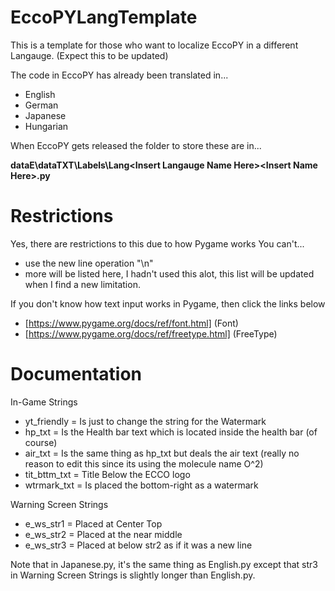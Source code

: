 # EccoPYLangTemplate
This is a template for those who want to localize EccoPY in a different Langauge. (Expect this to be updated)

The code in EccoPY has already been translated in...
- English
- German
- Japanese
- Hungarian

When EccoPY gets released the folder to store these are in...

**dataE\dataTXT\Labels\Lang\<Insert Langauge Name Here>\<Insert Name Here>.py**

# Restrictions
Yes, there are restrictions to this due to how Pygame works
You can't...
- use the new line operation "\n"
- more will be listed here, I hadn't used this alot, this list will be updated when I find a new limitation.

If you don't know how text input works in Pygame, then click the links below
- [https://www.pygame.org/docs/ref/font.html] (Font)
- [https://www.pygame.org/docs/ref/freetype.html] (FreeType)


# Documentation
In-Game Strings
- yt_friendly = Is just to change the string for the Watermark
- hp_txt = Is the Health bar text which is located inside the health bar (of course)
- air_txt = Is the same thing as hp_txt but deals the air text (really no reason to edit this since its using the molecule name O^2)
- tit_bttm_txt = Title Below the ECCO logo
- wtrmark_txt = Is placed the bottom-right as a watermark

Warning Screen Strings
- e_ws_str1 = Placed at Center Top
- e_ws_str2 = Placed at the near middle
- e_ws_str3 = Placed at below str2 as if it was a new line

Note that in Japanese.py, it's the same thing as English.py except that str3 in Warning Screen Strings is slightly longer than English.py.
